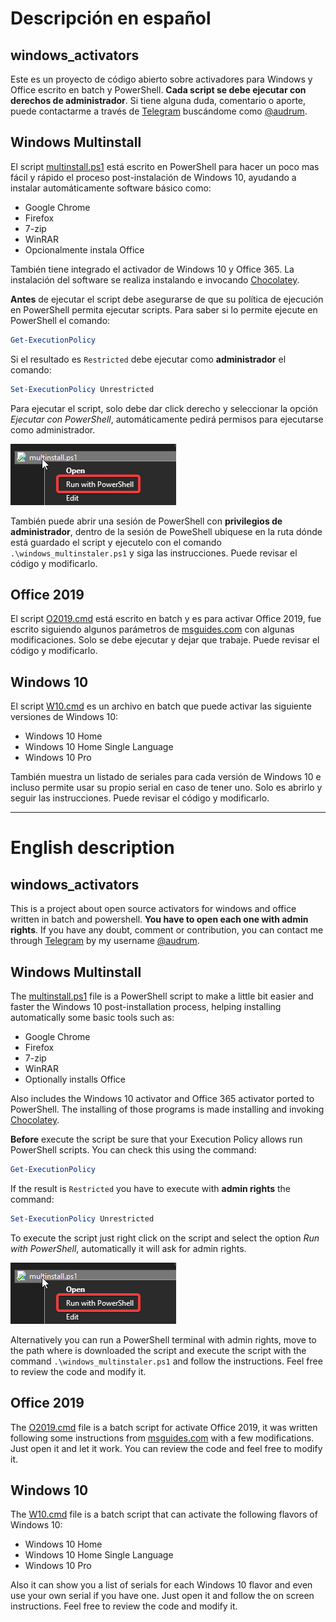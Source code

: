 # Descripción en español

## windows_activators

Este es un proyecto de código abierto sobre activadores para Windows y Office escrito en batch y PowerShell. **Cada script se debe ejecutar con derechos de administrador**. Si tiene alguna duda, comentario o aporte, puede contactarme a través de [Telegram](https://telegram.org) buscándome como [@audrum](https://t.me/audrum).


## Windows Multinstall

El script [multinstall.ps1](https://github.com/Audrum/windows_activators/blob/master/multinstall.ps1) está escrito en PowerShell para hacer un poco mas fácil y rápido el proceso post-instalación de Windows 10, ayudando a instalar automáticamente software básico como:

* Google Chrome
* Firefox
* 7-zip
* WinRAR
* Opcionalmente instala Office

También tiene integrado el activador de Windows 10 y Office 365. La instalación del software se realiza instalando e invocando [Chocolatey](https://chocolatey.org/).

**Antes** de ejecutar el script debe asegurarse de que su política de ejecución en PowerShell permita ejecutar scripts. Para saber si lo permite ejecute en PowerShell el comando:

```Powershell
Get-ExecutionPolicy
```

Si el resultado es ``Restricted`` debe ejecutar como **administrador** el comando: 

```Powershell
Set-ExecutionPolicy Unrestricted
```

Para ejecutar el script, solo debe dar click derecho y seleccionar la opción _Ejecutar con PowerShell_, automáticamente pedirá permisos para ejecutarse como administrador.

![right click](assets/OBAMPu64uG.png)

También puede abrir una sesión de PowerShell con **privilegios de administrador**, dentro de la sesión de PoweShell ubiquese en la ruta dónde está guardado el script y ejecutelo con el comando ``.\windows_multinstaler.ps1`` y siga las instrucciones. Puede revisar el código y modificarlo.


## Office 2019

El script [O2019.cmd](https://github.com/Audrum/windows_activators/blob/master/O2019.cmd) está escrito en batch y es para activar Office 2019, fue escrito siguiendo algunos parámetros de [msguides.com](https://msguides.com/) con algunas modificaciones. Solo se debe ejecutar y dejar que trabaje. Puede revisar el código y modificarlo. 


## Windows 10

El script [W10.cmd](https://github.com/Audrum/windows_activators/blob/master/W10.cmd) es un archivo en batch que puede activar las siguiente versiones de Windows 10:

* Windows 10 Home
* Windows 10 Home Single Language
* Windows 10 Pro

También muestra un listado de seriales para cada versión de Windows 10 e incluso permite usar su propio serial en caso de tener uno. Solo es abrirlo y seguir las instrucciones. Puede revisar el código y modificarlo.

---

# English description

## windows_activators

This is a project about open source activators for windows and office written in batch and powershell. **You have to open each one with admin rights**. If you have any doubt, comment or contribution, you can contact me through [Telegram](https://telegram.org) by my username [@audrum](https://t.me/audrum).


## Windows Multinstall

The [multinstall.ps1](https://github.com/Audrum/windows_activators/blob/master/multinstall.ps1) file is a PowerShell script to make a little bit easier and faster the Windows 10 post-installation process, helping installing automatically some basic tools such as: 

* Google Chrome
* Firefox
* 7-zip
* WinRAR
* Optionally installs Office

Also includes the Windows 10 activator and Office 365 activator ported to PowerShell. The installing of those programs is made installing and invoking [Chocolatey](https://chocolatey.org/).

**Before** execute the script be sure that your Execution Policy allows run PowerShell scripts. You can check this using the command:

```Powershell
Get-ExecutionPolicy
```

If the result is ``Restricted`` you have to execute with **admin rights** the command:

```Powershell
Set-ExecutionPolicy Unrestricted
```

To execute the script just right click on the script and select the option _Run with PowerShell_, automatically it will ask for admin rights.   

![right click](assets/OBAMPu64uG.png)

Alternatively you can run a PowerShell terminal with admin rights, move to the path where is downloaded the script and execute the script with the command ``.\windows_multinstaler.ps1`` and follow the instructions. Feel free to review the code and modify it.


## Office 2019

The [O2019.cmd](https://github.com/Audrum/windows_activators/blob/master/O2019.cmd) file is a batch script for activate Office 2019, it was written following some instructions from [msguides.com](https://msguides.com/) with a few modifications. Just open it and let it work. You can review the code and feel free to modify it. 


## Windows 10

The [W10.cmd](https://github.com/Audrum/windows_activators/blob/master/W10.cmd) file is a batch script that can activate the following flavors of Windows 10:

* Windows 10 Home
* Windows 10 Home Single Language
* Windows 10 Pro

Also it can show you a list of serials for each Windows 10 flavor and even use your own serial if you have one. Just open it and follow the on screen instructions. Feel free to review the code and modify it.
